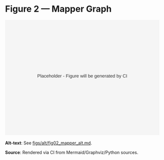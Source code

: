 # Figure 2 — Mapper Graph

![Figure 2](../figs/svg/figure2.svg)

**Alt-text**: See [figs/alt/fig02_mapper_alt.md](../figs/alt/fig02_mapper_alt.md).

**Source**: Rendered via CI from Mermaid/Graphviz/Python sources.
